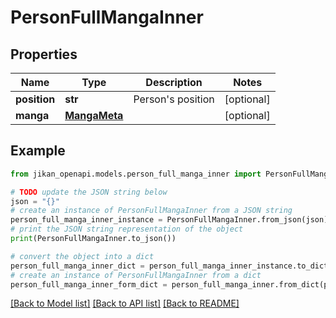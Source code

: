 # PersonFullMangaInner


## Properties

Name | Type | Description | Notes
------------ | ------------- | ------------- | -------------
**position** | **str** | Person&#39;s position | [optional] 
**manga** | [**MangaMeta**](MangaMeta.md) |  | [optional] 

## Example

```python
from jikan_openapi.models.person_full_manga_inner import PersonFullMangaInner

# TODO update the JSON string below
json = "{}"
# create an instance of PersonFullMangaInner from a JSON string
person_full_manga_inner_instance = PersonFullMangaInner.from_json(json)
# print the JSON string representation of the object
print(PersonFullMangaInner.to_json())

# convert the object into a dict
person_full_manga_inner_dict = person_full_manga_inner_instance.to_dict()
# create an instance of PersonFullMangaInner from a dict
person_full_manga_inner_form_dict = person_full_manga_inner.from_dict(person_full_manga_inner_dict)
```
[[Back to Model list]](../README.md#documentation-for-models) [[Back to API list]](../README.md#documentation-for-api-endpoints) [[Back to README]](../README.md)



